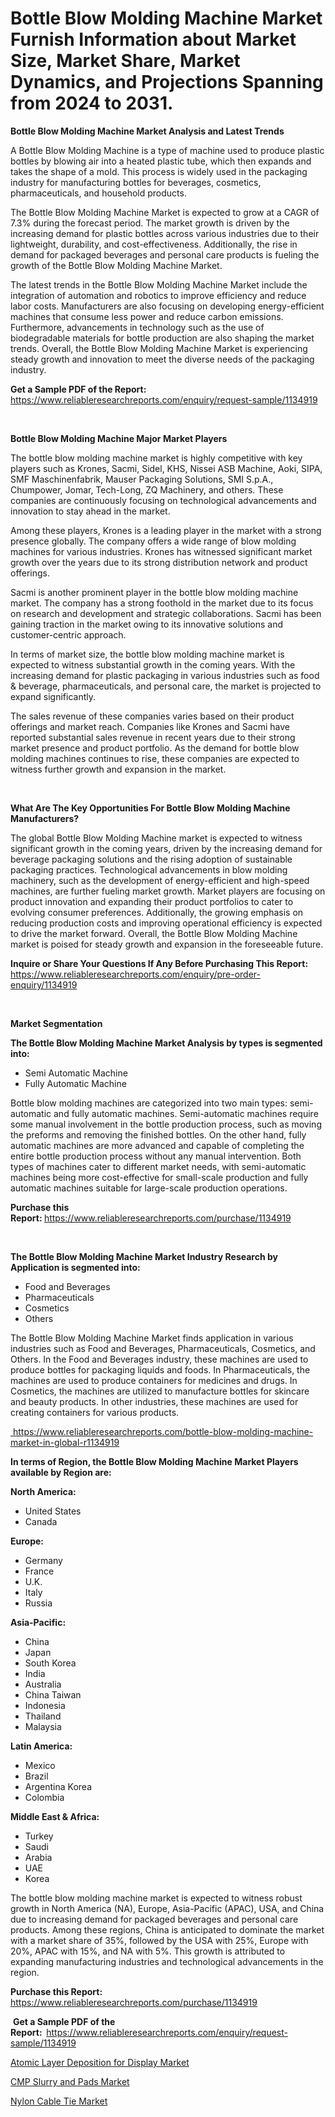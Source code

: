 <p><h1>Bottle Blow Molding Machine Market Furnish Information about Market Size, Market Share, Market Dynamics, and Projections Spanning from 2024 to 2031.</h1></p><p><strong>Bottle Blow Molding Machine Market Analysis and Latest Trends</strong></p>
<p><p>A Bottle Blow Molding Machine is a type of machine used to produce plastic bottles by blowing air into a heated plastic tube, which then expands and takes the shape of a mold. This process is widely used in the packaging industry for manufacturing bottles for beverages, cosmetics, pharmaceuticals, and household products.</p><p>The Bottle Blow Molding Machine Market is expected to grow at a CAGR of 7.3% during the forecast period. The market growth is driven by the increasing demand for plastic bottles across various industries due to their lightweight, durability, and cost-effectiveness. Additionally, the rise in demand for packaged beverages and personal care products is fueling the growth of the Bottle Blow Molding Machine Market.</p><p>The latest trends in the Bottle Blow Molding Machine Market include the integration of automation and robotics to improve efficiency and reduce labor costs. Manufacturers are also focusing on developing energy-efficient machines that consume less power and reduce carbon emissions. Furthermore, advancements in technology such as the use of biodegradable materials for bottle production are also shaping the market trends. Overall, the Bottle Blow Molding Machine Market is experiencing steady growth and innovation to meet the diverse needs of the packaging industry.</p></p>
<p><strong>Get a Sample PDF of the Report:&nbsp;</strong> <a href="https://www.reliableresearchreports.com/enquiry/request-sample/1134919">https://www.reliableresearchreports.com/enquiry/request-sample/1134919</a></p>
<p>&nbsp;</p>
<p><strong>Bottle Blow Molding Machine Major Market Players</strong></p>
<p><p>The bottle blow molding machine market is highly competitive with key players such as Krones, Sacmi, Sidel, KHS, Nissei ASB Machine, Aoki, SIPA, SMF Maschinenfabrik, Mauser Packaging Solutions, SMI S.p.A., Chumpower, Jomar, Tech-Long, ZQ Machinery, and others. These companies are continuously focusing on technological advancements and innovation to stay ahead in the market.</p><p>Among these players, Krones is a leading player in the market with a strong presence globally. The company offers a wide range of blow molding machines for various industries. Krones has witnessed significant market growth over the years due to its strong distribution network and product offerings.</p><p>Sacmi is another prominent player in the bottle blow molding machine market. The company has a strong foothold in the market due to its focus on research and development and strategic collaborations. Sacmi has been gaining traction in the market owing to its innovative solutions and customer-centric approach.</p><p>In terms of market size, the bottle blow molding machine market is expected to witness substantial growth in the coming years. With the increasing demand for plastic packaging in various industries such as food & beverage, pharmaceuticals, and personal care, the market is projected to expand significantly.</p><p>The sales revenue of these companies varies based on their product offerings and market reach. Companies like Krones and Sacmi have reported substantial sales revenue in recent years due to their strong market presence and product portfolio. As the demand for bottle blow molding machines continues to rise, these companies are expected to witness further growth and expansion in the market.</p></p>
<p>&nbsp;</p>
<p><strong>What Are The Key Opportunities For Bottle Blow Molding Machine Manufacturers?</strong></p>
<p><p>The global Bottle Blow Molding Machine market is expected to witness significant growth in the coming years, driven by the increasing demand for beverage packaging solutions and the rising adoption of sustainable packaging practices. Technological advancements in blow molding machinery, such as the development of energy-efficient and high-speed machines, are further fueling market growth. Market players are focusing on product innovation and expanding their product portfolios to cater to evolving consumer preferences. Additionally, the growing emphasis on reducing production costs and improving operational efficiency is expected to drive the market forward. Overall, the Bottle Blow Molding Machine market is poised for steady growth and expansion in the foreseeable future.</p></p>
<p><strong>Inquire or Share Your Questions If Any Before Purchasing This Report:</strong> <a href="https://www.reliableresearchreports.com/enquiry/pre-order-enquiry/1134919">https://www.reliableresearchreports.com/enquiry/pre-order-enquiry/1134919</a></p>
<p>&nbsp;</p>
<p><strong>Market Segmentation</strong></p>
<p><strong>The Bottle Blow Molding Machine Market Analysis by types is segmented into:</strong></p>
<p><ul><li>Semi Automatic Machine</li><li>Fully Automatic Machine</li></ul></p>
<p><p>Bottle blow molding machines are categorized into two main types: semi-automatic and fully automatic machines. Semi-automatic machines require some manual involvement in the bottle production process, such as moving the preforms and removing the finished bottles. On the other hand, fully automatic machines are more advanced and capable of completing the entire bottle production process without any manual intervention. Both types of machines cater to different market needs, with semi-automatic machines being more cost-effective for small-scale production and fully automatic machines suitable for large-scale production operations.</p></p>
<p><strong>Purchase this Report:&nbsp;</strong><a href="https://www.reliableresearchreports.com/purchase/1134919">https://www.reliableresearchreports.com/purchase/1134919</a></p>
<p>&nbsp;</p>
<p><strong>The Bottle Blow Molding Machine Market Industry Research by Application is segmented into:</strong></p>
<p><ul><li>Food and Beverages</li><li>Pharmaceuticals</li><li>Cosmetics</li><li>Others</li></ul></p>
<p><p>The Bottle Blow Molding Machine Market finds application in various industries such as Food and Beverages, Pharmaceuticals, Cosmetics, and Others. In the Food and Beverages industry, these machines are used to produce bottles for packaging liquids and foods. In Pharmaceuticals, the machines are used to produce containers for medicines and drugs. In Cosmetics, the machines are utilized to manufacture bottles for skincare and beauty products. In other industries, these machines are used for creating containers for various products.</p></p>
<p><a href="https://www.reliableresearchreports.com/bottle-blow-molding-machine-market-in-global-r1134919">&nbsp;https://www.reliableresearchreports.com/bottle-blow-molding-machine-market-in-global-r1134919</a></p>
<p><strong>In terms of Region, the Bottle Blow Molding Machine Market Players available by Region are:</strong></p>
<p>
    <p> <strong> North America: </strong>
        <ul>
            <li>United States</li>
            <li>Canada</li>
        </ul>
        </p> 
    <p> <strong> Europe: </strong>
        <ul>
            <li>Germany</li>
            <li>France</li>
            <li>U.K.</li>
            <li>Italy</li>
            <li>Russia</li>
        </ul>
        </p> 
    <p> <strong> Asia-Pacific: </strong>
        <ul>
            <li>China</li>
            <li>Japan</li>
            <li>South Korea</li>
            <li>India</li>
            <li>Australia</li>
            <li>China Taiwan</li>
            <li>Indonesia</li>
            <li>Thailand</li>
            <li>Malaysia</li>
        </ul>
        </p> 
    <p> <strong> Latin America: </strong>
        <ul>
            <li>Mexico</li>
            <li>Brazil</li>
            <li>Argentina Korea</li>
            <li>Colombia</li>
        </ul>
        </p> 
    <p> <strong> Middle East & Africa: </strong>
        <ul>
            <li>Turkey</li>
            <li>Saudi</li>
            <li>Arabia</li>
            <li>UAE</li>
            <li>Korea</li>
        </ul>
    </p>
    </p>
<p><p>The bottle blow molding machine market is expected to witness robust growth in North America (NA), Europe, Asia-Pacific (APAC), USA, and China due to increasing demand for packaged beverages and personal care products. Among these regions, China is anticipated to dominate the market with a market share of 35%, followed by the USA with 25%, Europe with 20%, APAC with 15%, and NA with 5%. This growth is attributed to expanding manufacturing industries and technological advancements in the region.</p></p>
<p><strong>Purchase this Report: </strong><a href="https://www.reliableresearchreports.com/purchase/1134919">https://www.reliableresearchreports.com/purchase/1134919</a></p>
<p>&nbsp;<strong>Get a Sample PDF of the Report:&nbsp;&nbsp;</strong><a href="https://www.reliableresearchreports.com/enquiry/request-sample/1134919">https://www.reliableresearchreports.com/enquiry/request-sample/1134919</a></p>
<p><strong></strong></p>
<p><p><a href="https://github.com/bmorecock/Market-Research-Report-List-4/blob/main/atomic-layer-deposition-for-display-market.md">Atomic Layer Deposition for Display Market</a></p><p><a href="https://github.com/Krish2023na/Market-Research-Report-List-5/blob/main/cmp-slurry-and-pads-market.md">CMP Slurry and Pads Market</a></p><p><a href="https://issuu.com/reportprime-2/docs/nylon-cable-tie-market-size-2030.pptx">Nylon Cable Tie Market</a></p></p>